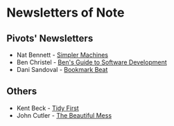 
# Newsletters of Note

## Pivots' Newsletters

- Nat Bennett - [Simpler Machines](https://www.simplermachines.com/)
- Ben Christel - [Ben's Guide to Software Development](https://bensguide.substack.com/)
- Dani Sandoval - [Bookmark Beat](https://bookmarkbeat.substack.com/)

## Others

- Kent Beck - [Tidy First](https://tidyfirst.substack.com/)
- John Cutler - [The Beautiful Mess](https://cutlefish.substack.com)
